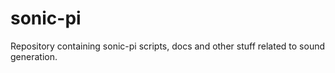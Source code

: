 # sonic-pi
Repository containing sonic-pi scripts, docs and other stuff related to sound generation.
